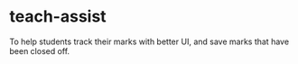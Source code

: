 # teach-assist
To help students track their marks with better UI, and save marks that have been closed off. 
